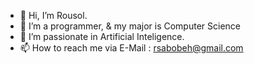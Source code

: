 - 👋 Hi, I’m Rousol.
- 👀 I’m a programmer, & my major is Computer Science
- 💞️ I’m passionate in Artificial Inteligence.
- 📫 How to reach me via E-Mail : rsabobeh@gmail.com

<!---
Rousoll/Rousoll is a ✨ special ✨ repository because its `README.md` (this file) appears on your GitHub profile.
You can click the Preview link to take a look at your changes.
--->
